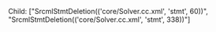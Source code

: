 Child: ["SrcmlStmtDeletion(('core/Solver.cc.xml', 'stmt', 60))", "SrcmlStmtDeletion(('core/Solver.cc.xml', 'stmt', 338))"]